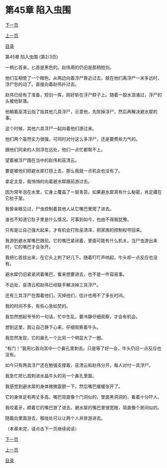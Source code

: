 <h1>第45章    陷入虫围</h1>
            <div><p><a href="./134_%E7%AC%AC45%E7%AB%A0_%E9%99%B7%E5%85%A5%E8%99%AB%E5%9B%B4.md">下一页</a></p><p><a href="./132_%E7%AC%AC45%E7%AB%A0_%E9%99%B7%E5%85%A5%E8%99%AB%E5%9B%B4.md">上一页</a></p><p><a href="../">目录</a></p></div>
            <div><p>第45章    陷入虫围 (第2/3页)</p><p>一柄匕首来，匕首是黑色的。赵伟用的仍旧是那柄短剑。</p><p>他们互相使了一个眼色。从两边向着浮尸靠近过去，就在他们离浮尸一米多远时，浮尸忽的动了。直接向着赵伟扑过去。</p><p>赵伟已经有了准备，短剑一挥，刚好斩在浮尸脖子上。随着一股水浪涌过，浮尸的头被他斩落。</p><p>他朝着巫清云指了指其他几具浮尸，示意他，先除掉浮尸，然后再解决避水犀的事。</p><p>这个时候，其他六具浮尸一起向着他们游过来。</p><p>他们两个虽然实力很强，可同时对付这么多浮尸，还是要费些力气的。</p><p>跟他们同来的人则浮在远处，他们一点忙都帮不上。</p><p>望着被浮尸围在当中的赵伟和巫清云。</p><p>要是被他们把避水犀打捞上去，那么我就一点机会也没有了。</p><p>拿定主意，我悄悄的向着避水犀跟前游过去。</p><p>因为常年泡在水里，它身上覆盖了一层青苔。如果避水犀真有什么秘密，肯定藏在它肚子里。</p><p>我曾亲眼见过，尸虫控制着其他人从它嘴巴里爬了进去。</p><p>谁也不知道它肚子里是什么情况。可事到如今，也由不得我犹豫。</p><p>只有是让自己强大起来，才有机会打败巫清泽，把家族的控制权夺回来。</p><p>我游到避水犀嘴巴跟前。它的嘴巴紧闭着，里面可能有什么机关。当尸虫游出来时，它的嘴巴才会张开。</p><p>我把匕首拔出来，在它头上刺了好几下。随着叮叮声响起，牛头却一点反应也没有。</p><p>避水犀仍旧紧紧闭着嘴巴，看来想要进去，也不是一件容易事。</p><p>不远处，巫清云和赵伟已经联手解决掉三具浮尸。</p><p>还有三具浮尸在围着他们，灭掉他们，估计也用不了多长时间。</p><p>我的时间不多，有些心急如焚的。</p><p>我忽然想起爷爷的一句话，忙中生乱，要冷静仔细观察，才会有机会。</p><p>想到这里，我让自己静下心来，仔细观察着牛头。</p><p>我忽然发现，它的鼻孔一个比另一个明显大了一圈。</p><p>“有门！”我用匕首向其中一个鼻孔里刺去。只是等了好一会，牛头仍旧一点反应也没有。</p><p>如今只有两具浮尸还在勉强支撑着，巫清云和赵伟分开，每人对付一具浮尸。</p><p>我急忙把匕首刺进水晶牛头的另一个鼻孔里面。</p><p>我感觉到避水犀的身体微微震颤一下，然后嘴巴缓缓张开了。</p><p>它的身体足有两丈多高，嘴巴简直像个门洞似的，里面黑洞洞的，看着十分吓人。</p><p>我咬着牙，顺着它的嘴巴游了进去。避水犀的嘴巴里很宽敞，简直像个房间似的。</p><p>随着向里面游去，喉咙处可以让两个人并排游进去。</p><p>（本章未完，请点击下一页继续阅读）</p></div>
            <div><p><a href="./134_%E7%AC%AC45%E7%AB%A0_%E9%99%B7%E5%85%A5%E8%99%AB%E5%9B%B4.md">下一页</a></p><p><a href="./132_%E7%AC%AC45%E7%AB%A0_%E9%99%B7%E5%85%A5%E8%99%AB%E5%9B%B4.md">上一页</a></p><p><a href="../">目录</a></p></div>